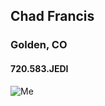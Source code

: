 ## Chad Francis
### Golden, CO
#### 720.583.JEDI

![Me](https://www.gravatar.com/avatar/32964bcce8816afbe6b2f0da93d3894b.png?s=150&amp;r=g&amp;d=ad516503a11cd5ca435acc9bb6523536)
